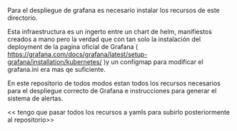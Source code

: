 Para el despliegue de grafana es necesario instalar los recursos de este directorio.

Esta infraestructura es un ingerto entre un chart de helm, manifiestos creados a mano pero la verdad que con tan solo la instalación del deployment de la pagina oficial de Grafana ( https://grafana.com/docs/grafana/latest/setup-grafana/installation/kubernetes/ )y un configmap para modificar el grafana.ini era mas qe suficiente. 

En este repositorio de todos modos estan todos los recursos necesarios para el despliegue correcto de Grafana e instrucciones para generar el sistema de alertas.

<< tengo que pasar todos los recursos a yamls para subirlo posteriormente al repositorio>>
